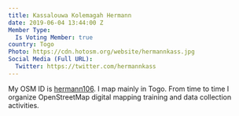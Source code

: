 ```yaml
---
title: Kassalouwa Kolemagah Hermann
date: 2019-06-04 13:44:00 Z
Member Type:
  Is Voting Member: true
country: Togo
Photo: https://cdn.hotosm.org/website/hermannkass.jpg
Social Media (Full URL):
  Twitter: https://twitter.com/hermannkass
---
```


My OSM ID is <a href="http://www.openstreetmap.org/user/hermann106">hermann106</a>. I map mainly in Togo. From time to time I organize OpenStreetMap digital mapping training and data collection activities.